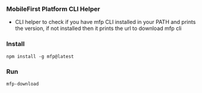 ### MobileFirst Platform CLI Helper
- CLI helper to check if you have mfp CLI installed in your PATH and prints the version, if not installed then it prints the url to download mfp cli

### Install

    npm install -g mfp@latest

### Run

    mfp-download
